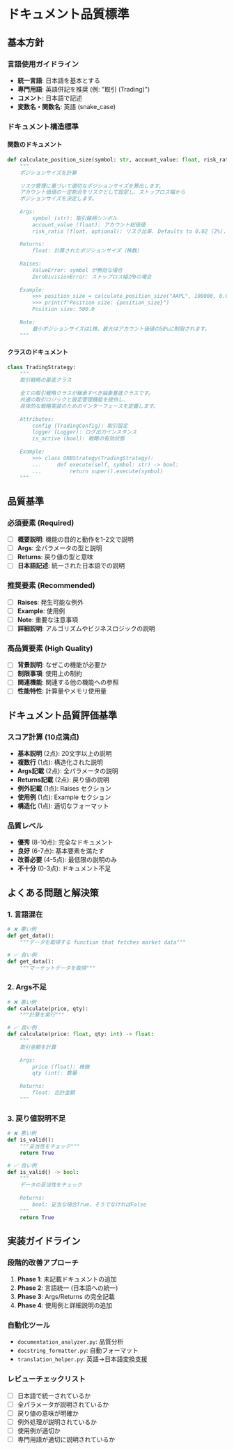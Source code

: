 # ドキュメント品質標準

## 基本方針

### 言語使用ガイドライン
- **統一言語**: 日本語を基本とする
- **専門用語**: 英語併記を推奨 (例: "取引 (Trading)")
- **コメント**: 日本語で記述
- **変数名・関数名**: 英語 (snake_case)

### ドキュメント構造標準

#### 関数のドキュメント
```python
def calculate_position_size(symbol: str, account_value: float, risk_ratio: float = 0.02) -> float:
    """
    ポジションサイズを計算
    
    リスク管理に基づいて適切なポジションサイズを算出します。
    アカウント価値の一定割合をリスクとして設定し、ストップロス幅から
    ポジションサイズを決定します。
    
    Args:
        symbol (str): 取引銘柄シンボル
        account_value (float): アカウント総価値
        risk_ratio (float, optional): リスク比率. Defaults to 0.02 (2%).
    
    Returns:
        float: 計算されたポジションサイズ（株数）
    
    Raises:
        ValueError: symbol が無効な場合
        ZeroDivisionError: ストップロス幅が0の場合
    
    Example:
        >>> position_size = calculate_position_size("AAPL", 100000, 0.02)
        >>> print(f"Position size: {position_size}")
        Position size: 500.0
    
    Note:
        最小ポジションサイズは1株、最大はアカウント価値の50%に制限されます。
    """
```

#### クラスのドキュメント
```python
class TradingStrategy:
    """
    取引戦略の基底クラス
    
    全ての取引戦略クラスが継承すべき抽象基底クラスです。
    共通の取引ロジックと設定管理機能を提供し、
    具体的な戦略実装のためのインターフェースを定義します。
    
    Attributes:
        config (TradingConfig): 取引設定
        logger (Logger): ログ出力インスタンス
        is_active (bool): 戦略の有効状態
    
    Example:
        >>> class ORBStrategy(TradingStrategy):
        ...     def execute(self, symbol: str) -> bool:
        ...         return super().execute(symbol)
    """
```

## 品質基準

### 必須要素 (Required)
- [ ] **概要説明**: 機能の目的と動作を1-2文で説明
- [ ] **Args**: 全パラメータの型と説明
- [ ] **Returns**: 戻り値の型と意味
- [ ] **日本語記述**: 統一された日本語での説明

### 推奨要素 (Recommended)  
- [ ] **Raises**: 発生可能な例外
- [ ] **Example**: 使用例
- [ ] **Note**: 重要な注意事項
- [ ] **詳細説明**: アルゴリズムやビジネスロジックの説明

### 高品質要素 (High Quality)
- [ ] **背景説明**: なぜこの機能が必要か
- [ ] **制限事項**: 使用上の制約
- [ ] **関連機能**: 関連する他の機能への参照
- [ ] **性能特性**: 計算量やメモリ使用量

## ドキュメント品質評価基準

### スコア計算 (10点満点)
- **基本説明** (2点): 20文字以上の説明
- **複数行** (1点): 構造化された説明
- **Args記載** (2点): 全パラメータの説明
- **Returns記載** (2点): 戻り値の説明
- **例外記載** (1点): Raises セクション
- **使用例** (1点): Example セクション
- **構造化** (1点): 適切なフォーマット

### 品質レベル
- **優秀** (8-10点): 完全なドキュメント
- **良好** (6-7点): 基本要素を満たす
- **改善必要** (4-5点): 最低限の説明のみ
- **不十分** (0-3点): ドキュメント不足

## よくある問題と解決策

### 1. 言語混在
```python
# ❌ 悪い例
def get_data():
    """データを取得する function that fetches market data"""

# ✅ 良い例  
def get_data():
    """マーケットデータを取得"""
```

### 2. Args不足
```python
# ❌ 悪い例
def calculate(price, qty):
    """計算を実行"""

# ✅ 良い例
def calculate(price: float, qty: int) -> float:
    """
    取引金額を計算
    
    Args:
        price (float): 株価
        qty (int): 数量
    
    Returns:
        float: 合計金額
    """
```

### 3. 戻り値説明不足
```python
# ❌ 悪い例  
def is_valid():
    """妥当性をチェック"""
    return True

# ✅ 良い例
def is_valid() -> bool:
    """
    データの妥当性をチェック
    
    Returns:
        bool: 妥当な場合True、そうでなければFalse
    """
    return True
```

## 実装ガイドライン

### 段階的改善アプローチ
1. **Phase 1**: 未記載ドキュメントの追加
2. **Phase 2**: 言語統一 (日本語への統一)
3. **Phase 3**: Args/Returns の完全記載
4. **Phase 4**: 使用例と詳細説明の追加

### 自動化ツール
- `documentation_analyzer.py`: 品質分析
- `docstring_formatter.py`: 自動フォーマット
- `translation_helper.py`: 英語→日本語変換支援

### レビューチェックリスト
- [ ] 日本語で統一されているか
- [ ] 全パラメータが説明されているか  
- [ ] 戻り値の意味が明確か
- [ ] 例外処理が説明されているか
- [ ] 使用例が適切か
- [ ] 専門用語が適切に説明されているか

